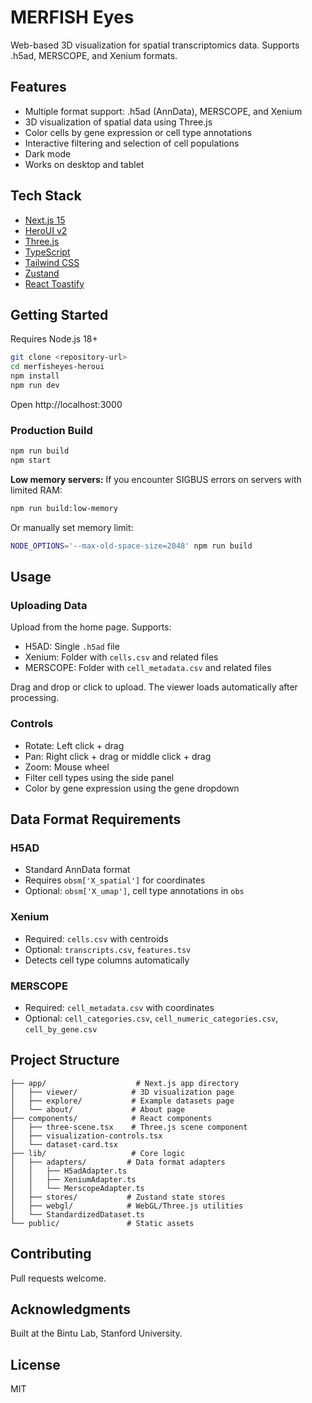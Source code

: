# MERFISH Eyes

Web-based 3D visualization for spatial transcriptomics data. Supports .h5ad, MERSCOPE, and Xenium formats.

## Features

- Multiple format support: .h5ad (AnnData), MERSCOPE, and Xenium
- 3D visualization of spatial data using Three.js
- Color cells by gene expression or cell type annotations
- Interactive filtering and selection of cell populations
- Dark mode
- Works on desktop and tablet

## Tech Stack

- [Next.js 15](https://nextjs.org/)
- [HeroUI v2](https://heroui.com/)
- [Three.js](https://threejs.org/)
- [TypeScript](https://www.typescriptlang.org/)
- [Tailwind CSS](https://tailwindcss.com/)
- [Zustand](https://zustand-demo.pmnd.rs/)
- [React Toastify](https://fkhadra.github.io/react-toastify/)

## Getting Started

Requires Node.js 18+

```bash
git clone <repository-url>
cd merfisheyes-heroui
npm install
npm run dev
```

Open http://localhost:3000

### Production Build

```bash
npm run build
npm start
```

**Low memory servers:** If you encounter SIGBUS errors on servers with limited RAM:
```bash
npm run build:low-memory
```

Or manually set memory limit:
```bash
NODE_OPTIONS='--max-old-space-size=2048' npm run build
```

## Usage

### Uploading Data

Upload from the home page. Supports:
- H5AD: Single `.h5ad` file
- Xenium: Folder with `cells.csv` and related files
- MERSCOPE: Folder with `cell_metadata.csv` and related files

Drag and drop or click to upload. The viewer loads automatically after processing.

### Controls

- Rotate: Left click + drag
- Pan: Right click + drag or middle click + drag
- Zoom: Mouse wheel
- Filter cell types using the side panel
- Color by gene expression using the gene dropdown

## Data Format Requirements

### H5AD
- Standard AnnData format
- Requires `obsm['X_spatial']` for coordinates
- Optional: `obsm['X_umap']`, cell type annotations in `obs`

### Xenium
- Required: `cells.csv` with centroids
- Optional: `transcripts.csv`, `features.tsv`
- Detects cell type columns automatically

### MERSCOPE
- Required: `cell_metadata.csv` with coordinates
- Optional: `cell_categories.csv`, `cell_numeric_categories.csv`, `cell_by_gene.csv`

## Project Structure

```
├── app/                    # Next.js app directory
│   ├── viewer/            # 3D visualization page
│   ├── explore/           # Example datasets page
│   └── about/             # About page
├── components/            # React components
│   ├── three-scene.tsx    # Three.js scene component
│   ├── visualization-controls.tsx
│   └── dataset-card.tsx
├── lib/                   # Core logic
│   ├── adapters/         # Data format adapters
│   │   ├── H5adAdapter.ts
│   │   ├── XeniumAdapter.ts
│   │   └── MerscopeAdapter.ts
│   ├── stores/           # Zustand state stores
│   ├── webgl/            # WebGL/Three.js utilities
│   └── StandardizedDataset.ts
└── public/               # Static assets

```

## Contributing

Pull requests welcome.

## Acknowledgments

Built at the Bintu Lab, Stanford University.

## License

MIT
